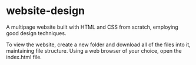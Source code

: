 # website-design
A multipage website built with HTML and CSS from scratch, employing good design techniques.

To view the website, create a new folder and download all of the files into it, maintaining file structure. Using a web browser of your choice, open the index.html file.
